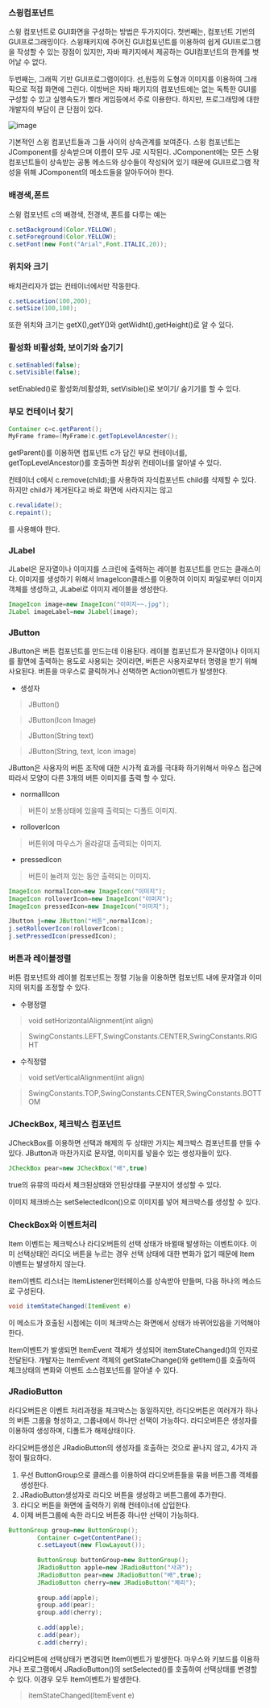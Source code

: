 ### 스윙컴포넌트

스윙 컴포넌트로 GUI화면을 구성하는 방법은 두가지이다.
첫번째는, 컴포넌트 기반의 GUI프로그래밍이다.
스윙패키지에 주어진 GUI컴포넌트를 이용하여 쉽게 GUI프로그램을 작성할 수 있는 장점이 있지만, 자바 패키지에서 제공하는 GUI컴포넌트의 한계를 벗어날 수 없다.

두번째는, 그래픽 기반 GUI프로그램이이다.
선,원등의 도형과 이미지를 이용하여 그래픽으로 적접 화면에 그린다. 이방버은 자바 패키지의 컴포넌트에는
없는 독특한 GUI를 구성할 수 있고 실행속도가 빨라 게임등에서 주로 이용한다.
하지만, 프로그래밍에 대한 개발자의 부담이 큰 단점이 있다.



![image](https://user-images.githubusercontent.com/80390524/128634920-903c002e-5d1a-4a24-879e-eb878cf9da9b.png)


기본적인 스윙 컴포넌트들과 그들 사이의 상속관계를 보여준다. 스윙 컴포넌트는 JComponent를 상속받으며 이름이 모두 J로 시작된다.
JComponent에는 모든 스윙 컴포넌트들이 상속받는 공통 메소드와 상수들이 작성되어 있기 때문에 GUI프로그램 작성을 위해 JComponent의 메소드들을 알아두어야 한다.

### 배경색,폰트
스윙 컴포넌트 c의 배경색, 전경색, 폰트를 다루는 예는
```java
c.setBackground(Color.YELLOW);
c.setForeground(Color.YELLOW);
c.setFont(new Font("Arial",Font.ITALIC,20));
```

### 위치와 크기
배치관리자가 없는 컨테이너에서만 작동한다.
```java
c.setLocation(100,200);
c.setSize(100,100);
```

또한 위치와 크기는 getX(),getY()와 getWidht(),getHeight()로 알 수 있다.

### 활성화 비활성화, 보이기와 숨기기
```java
c.setEnabled(false);
c.setVisible(false);
```
setEnabled()로 활성화/비활성화, setVisible()로 보이기/ 숨기기를 할 수 있다.

### 부모 컨테이너 찾기

```java
Container c=c.getParent();
MyFrame frame=(MyFrame)c.getTopLevelAncester();
```
getParent()를 이용하면 컴포넌트 c가 담긴 부모 컨테이너를, getTopLevelAncestor()를 호출하면 최상위 컨테이너를 알아낼 수 있다.

컨테이너 c에서 c.remove(child);를 사용하여 자식컴포넌트 child를 삭제할 수 있다.
하지만 child가 제거된다고 바로 화면에 사라지지는 않고
```java
c.revalidate();
c.repaint();
```
를 사용해야 한다.



### JLabel

JLabel은 문자열이나 이미지를 스크린에 출력하는 레이블 컴포넌트를 만드는 클래스이다.
이미지를 생성하기 위해서 ImageIcon클래스를 이용하여 이미지 파일로부터 이미지 객체를 생성하고, JLabel로 이미지 레이블을 생성한다.
```java
ImageIcon image=new ImageIcon("이미지~~.jpg");
JLabel imageLabel=new JLabel(image);
```


### JButton
JButton은 버튼 컴포넌트를 만드는데 이용된다. 레이블 컴포넌트가 문자열이나 이미지를 활면에 출력하는 용도로 사용되는 것이라면,
버튼은 사용자로부터 명령을 받기 위해 사요된다. 버튼을 마우스로 클릭하거나 선택하면 Action이벤트가 발생한다.

* 생성자
> JButton()

> JButton(Icon Image)

> JButton(String text)

> JButton(String, text, Icon image)


JButton은 사용자의 버튼 조작에 대한 시가적 효과를 극대화 하기위해서 마우스 접근에 따라서 모양이 다른
3개의 버튼 이미지를 출력 할 수 있다.
* normallIcon
> 버튼이 보통상태에 있을때 출력되는 디폴트 이미지.

* rolloverIcon
> 버튼위에 마우스가 올라갈대 출력되는 이미지.

* pressedIcon
> 버튼이 눌려져 있는 동안 출력되는 이미지.

```java
ImageIcon normalIcon=new ImageIcon("이미지");
ImageIcon rolloverIcon=new ImageIcon("이미지");
ImageIcon pressedIcon=new ImageIcon("이미지");

Jbutton j=new JButton("버튼",normalIcon);
j.setRolloverIcon(rolloverIcon);
j.setPressedIcon(pressedIcon);
```

### 버튼과 레이블정렬

버튼 컴포넌트와 레이블 컴포넌트는 정렬 기능을 이용하면 컴포넌트 내에 문자열과 이미지의 위치를 조정할 수 있다.

* 수평정렬
> void setHorizontalAlignment(int align)

> SwingConstants.LEFT,SwingConstants.CENTER,SwingConstants.RIGHT

* 수직정렬
> void setVerticalAlignment(int align)

> SwingConstants.TOP,SwingConstants.CENTER,SwingConstants.BOTTOM



### JCheckBox, 체크박스 컴포넌트

JCheckBox를 이용하면 선택과 해제의 두 상태만 가지는 체크박스 컴포넌트를 만들 수 있다.
JButton과 마찬가지로 문자열, 이미지를 넣을수 있는 생성자들이 있다.

```java
JCheckBox pear=new JCheckBox("배",true)
```
true의 유뮤의 따라서 체크된상태와 안된상태를 구분지어 생성할 수 있다.

이미지 체크바스는 setSelectedIcon()으로 이미지를 넣어 체크박스를 생성할 수 있다.



### CheckBox와 이벤트처리

Item 이벤트는 체크박스나 라디오버튼의 선택 상태가 바뀔때 발생하는 이벤트이다. 
이미 선택상태인 라디오 버튼을 누르는 경우 선택 상태에 대한 변화가 없기 때문에 Item 이벤트는 발생하지 않는다.


item이벤트 리스너는 ItemListener인터페이스를 상속받아 만들며, 다음 하나의 메소드로 구성된다.
```java
void itemStateChanged(ItemEvent e)
```
이 메소드가 호출된 시점에는 이미 체크박스는 화면에서 상태가 바뀌어있음을 기억해야한다.

Item이벤트가 발생되면 ItemEvent 객체가 생성되어 itemStateChanged()의 인자로 전달된다.
개발자는 ItemEvent 객체의 getStateChange()와 getItem()를 호출하여 체크상태의 변화와 이벤트 소스컴포넌트를 알아낼 수 있다.




### JRadioButton

라디오버튼은 이벤트 처리과정을 체크박스는 동일하지만, 라디오버튼은 여러개가 하나의 버튼 그룹을 형성하고, 그룹내에서 하나만 선택이 가능하다.
라디오버튼은 생성자를 이용하여 생성하며, 디폴트가 해제상태이다.

라디오버튼생성은 JRadioButton의 생성자를 호출하는 것으로 끝나지 않고, 4가지 과정이 필요하다.

1. 우선 ButtonGroup으로 클래스를 이용하여 라디오버튼들을 묶을 버튼그룹 객체를 생성한다.
2. JRadioButton생성자로 라디오 버튼을 생성하고 버튼그룹에 추가한다.
3. 라디오 버튼을 화면에 출력하기 위해 컨테이너에 삽입한다.
4. 이제 버튼그룹에 속한 라디오 버튼중 하나만 선택이 가능하다.

```java
ButtonGroup group=new ButtonGroup();
		Container c=getContentPane();
		c.setLayout(new FlowLayout());
		
		ButtonGroup buttonGroup=new ButtonGroup();
		JRadioButton apple=new JRadioButton("사과");
		JRadioButton pear=new JRadioButton("배",true);
		JRadioButton cherry=new JRadioButton("체리");
		
		group.add(apple);
		group.add(pear);
		group.add(cherry);
		
		c.add(apple);
		c.add(pear);
		c.add(cherry);
```

라디오버튼에 선택상태가 변경되면 Item이벤트가 발생한다. 마우스와 키보드를 이용하거나 프로그램에서 JRadioButton()의 setSelected()를 호출하여
선택상태를 변경할 수 있다. 이경우 모두 Item이벤트가 발생한다.
> itemStateChanged(ItemEvent e)




